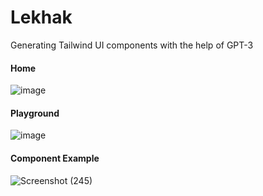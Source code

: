 # Lekhak
Generating Tailwind UI components with the help of GPT-3

#### Home
![image](https://user-images.githubusercontent.com/73497800/212180161-689db2a2-56f4-4e53-a23c-61c3caad206d.png)

#### Playground
![image](https://user-images.githubusercontent.com/73497800/212181697-325b38f5-61ee-4045-ac98-bab2508968e6.png)

#### Component Example
![Screenshot (245)](https://user-images.githubusercontent.com/73497800/212559617-174c15a4-2fde-4891-83b4-c9c2c91f8391.png)

